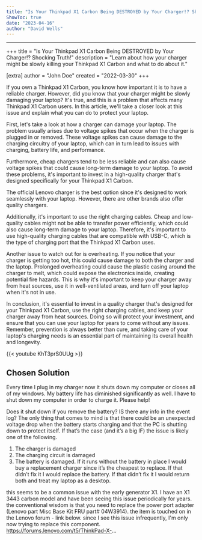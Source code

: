 ```yaml
---
title: "Is Your Thinkpad X1 Carbon Being DESTROYED by Your Charger!? Shocking Truth!"
ShowToc: true 
date: "2023-04-16"
author: "David Wells"
---
```

*****
+++
title = "Is Your Thinkpad X1 Carbon Being DESTROYED by Your Charger!? Shocking Truth!"
description = "Learn about how your charger might be slowly killing your Thinkpad X1 Carbon and what to do about it."

[extra]
author = "John Doe"
created = "2022-03-30"
+++

If you own a Thinkpad X1 Carbon, you know how important it is to have a reliable charger. However, did you know that your charger might be slowly damaging your laptop? It's true, and this is a problem that affects many Thinkpad X1 Carbon users. In this article, we'll take a closer look at this issue and explain what you can do to protect your laptop.

First, let's take a look at how a charger can damage your laptop. The problem usually arises due to voltage spikes that occur when the charger is plugged in or removed. These voltage spikes can cause damage to the charging circuitry of your laptop, which can in turn lead to issues with charging, battery life, and performance.

Furthermore, cheap chargers tend to be less reliable and can also cause voltage spikes that could cause long-term damage to your laptop. To avoid these problems, it's important to invest in a high-quality charger that's designed specifically for your Thinkpad X1 Carbon. 

The official Lenovo charger is the best option since it's designed to work seamlessly with your laptop. However, there are other brands also offer quality chargers. 

Additionally, it's important to use the right charging cables. Cheap and low-quality cables might not be able to transfer power efficiently, which could also cause long-term damage to your laptop. Therefore, it's important to use high-quality charging cables that are compatible with USB-C, which is the type of charging port that the Thinkpad X1 Carbon uses.

Another issue to watch out for is overheating. If you notice that your charger is getting too hot, this could cause damage to both the charger and the laptop. Prolonged overheating could cause the plastic casing around the charger to melt, which could expose the electronics inside, creating potential fire hazards. This is why it's important to keep your charger away from heat sources, use it in well-ventilated areas, and turn off your laptop when it's not in use.

In conclusion, it's essential to invest in a quality charger that's designed for your Thinkpad X1 Carbon, use the right charging cables, and keep your charger away from heat sources. Doing so will protect your investment, and ensure that you can use your laptop for years to come without any issues. Remember, prevention is always better than cure, and taking care of your laptop's charging needs is an essential part of maintaining its overall health and longevity.

{{< youtube KhT3prS0UUg >}} 



## Chosen Solution
 Every time I plug in my charger now it shuts down my computer or closes all of my windows. My battery life has diminished significantly as well. I have to shut down my computer in order to charge it. Please help!

 Does it shut down if you remove the battery?
IS there any info in the event log?
The only thing that comes to mind is that there could be an unexpected voltage drop when the battery starts charging and that the PC is shutting down to protect itself.
If that’s the case (and it’s a big IF) the issue is likely one of the following.
1)    The charger is damaged
2)    The charging circuit is damaged
3)    The battery is damaged.
If it runs without the battery in place I would buy a replacement charger since it’s the cheapest to replace.
If that didn’t fix it I would replace the battery.
If that didn’t fix it I would return both and treat my laptop as a desktop.

 this seems to be a common issue with the early generator X1.  I have an X1 3443 carbon model and have been seeing this issue periodically for years.  the conventional wisdom is that you need to replace the power port adapter (Lenovo part Misc Base Kit FRU part# 04W3914).  the item is touched on in the Lenovo forum - link below.
since I see this issue infrequently, I'm only now trying to replace this component.
https://forums.lenovo.com/t5/ThinkPad-X-...




